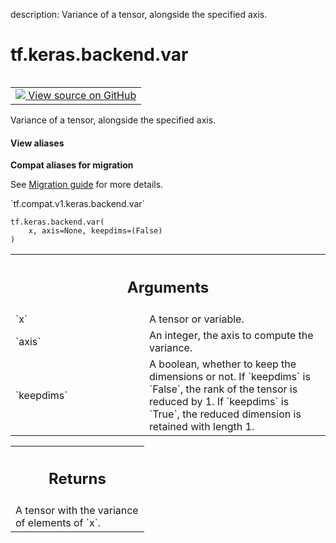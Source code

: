 description: Variance of a tensor, alongside the specified axis.

<div itemscope itemtype="http://developers.google.com/ReferenceObject">
<meta itemprop="name" content="tf.keras.backend.var" />
<meta itemprop="path" content="Stable" />
</div>

# tf.keras.backend.var

<!-- Insert buttons and diff -->

<table class="tfo-notebook-buttons tfo-api nocontent" align="left">
<td>
  <a target="_blank" href="https://github.com/tensorflow/tensorflow/blob/r2.2/tensorflow/python/keras/backend.py#L2053-L2070">
    <img src="https://www.tensorflow.org/images/GitHub-Mark-32px.png" />
    View source on GitHub
  </a>
</td>
</table>



Variance of a tensor, alongside the specified axis.

<section class="expandable">
  <h4 class="showalways">View aliases</h4>
  <p>
<b>Compat aliases for migration</b>
<p>See
<a href="https://www.tensorflow.org/guide/migrate">Migration guide</a> for
more details.</p>
<p>`tf.compat.v1.keras.backend.var`</p>
</p>
</section>

<pre class="devsite-click-to-copy prettyprint lang-py tfo-signature-link">
<code>tf.keras.backend.var(
    x, axis=None, keepdims=(False)
)
</code></pre>



<!-- Placeholder for "Used in" -->


<!-- Tabular view -->
 <table class="responsive fixed orange">
<colgroup><col width="214px"><col></colgroup>
<tr><th colspan="2"><h2 class="add-link">Arguments</h2></th></tr>

<tr>
<td>
`x`
</td>
<td>
A tensor or variable.
</td>
</tr><tr>
<td>
`axis`
</td>
<td>
An integer, the axis to compute the variance.
</td>
</tr><tr>
<td>
`keepdims`
</td>
<td>
A boolean, whether to keep the dimensions or not.
If `keepdims` is `False`, the rank of the tensor is reduced
by 1. If `keepdims` is `True`,
the reduced dimension is retained with length 1.
</td>
</tr>
</table>



<!-- Tabular view -->
 <table class="responsive fixed orange">
<colgroup><col width="214px"><col></colgroup>
<tr><th colspan="2"><h2 class="add-link">Returns</h2></th></tr>
<tr class="alt">
<td colspan="2">
A tensor with the variance of elements of `x`.
</td>
</tr>

</table>

